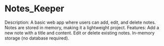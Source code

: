 # Notes_Keeper
Description: A basic web app where users can add, edit, and delete notes. Notes are stored in memory, making it a lightweight project.  Features: Add a new note with a title and content. Edit or delete existing notes. In-memory storage (no database required).
